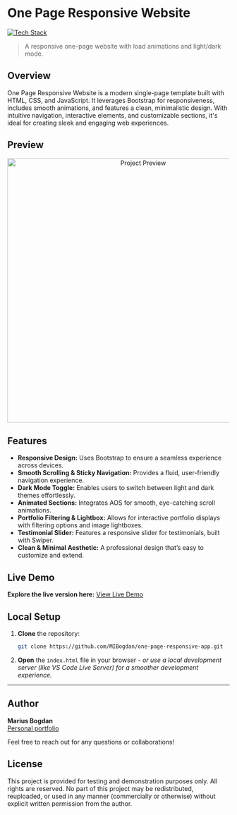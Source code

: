 # One Page Responsive Website

[![Tech Stack](https://img.shields.io/badge/HTML%20%7C%20CSS%20%7C%20JS-black?style=flat-square)](#)
> A responsive one-page website with load animations and light/dark mode.

## Overview

One Page Responsive Website is a modern single-page template built with HTML, CSS, and JavaScript. It leverages Bootstrap for responsiveness, includes smooth animations, and features a clean, minimalistic design. With intuitive navigation, interactive elements, and customizable sections, it's ideal for creating sleek and engaging web experiences.

## Preview

<p align="center">
  <img src="preview.png" alt="Project Preview" width="600">
</p>

## Features

- **Responsive Design:** Uses Bootstrap to ensure a seamless experience across devices.
- **Smooth Scrolling & Sticky Navigation:** Provides a fluid, user-friendly navigation experience.
- **Dark Mode Toggle:** Enables users to switch between light and dark themes effortlessly.
- **Animated Sections:** Integrates AOS for smooth, eye-catching scroll animations.
- **Portfolio Filtering & Lightbox:** Allows for interactive portfolio displays with filtering options and image lightboxes.
- **Testimonial Slider:** Features a responsive slider for testimonials, built with Swiper.
- **Clean & Minimal Aesthetic:** A professional design that’s easy to customize and extend.


## Live Demo

**Explore the live version here:** [View Live Demo](https://marius-bogdan.com/projects/one-page-responsive-app/)

## Local Setup

1. **Clone** the repository:
   ```bash
   git clone https://github.com/MIBogdan/one-page-responsive-app.git
   ```
2. **Open** the `index.html` file in your browser
   *- or use a local development server (like VS Code Live Server) for a smoother development experience.*


---

## Author

**Marius Bogdan**  
[Personal portfolio](https://marius-bogdan.com/)

Feel free to reach out for any questions or collaborations!

## License

This project is provided for testing and demonstration purposes only. All rights are reserved. No part of this project may be redistributed, reuploaded, or used in any manner (commercially or otherwise) without explicit written permission from the author.

